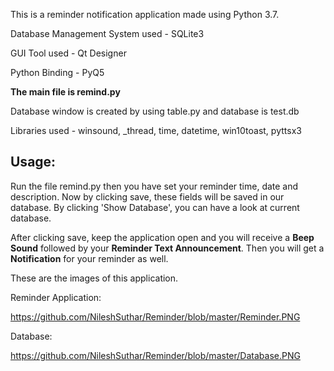 This is a reminder notification application made using Python 3.7.

Database Management System used - SQLite3

GUI Tool used - Qt Designer

Python Binding - PyQ5

**The main file is remind.py**

Database window is created by using table.py and database is test.db 

Libraries used - winsound, _thread, time, datetime, win10toast,  pyttsx3

## Usage:

Run the file remind.py then you have set your reminder time, date and description. Now by clicking save, these fields will be saved in our database. By clicking 'Show Database', you can have a look at current database.

After clicking save, keep the application open and you will receive a **Beep Sound** followed by your **Reminder Text Announcement**. Then you will get a **Notification** for your reminder as well.

These are the images of this application.

Reminder Application:

https://github.com/NileshSuthar/Reminder/blob/master/Reminder.PNG

Database:

https://github.com/NileshSuthar/Reminder/blob/master/Database.PNG
